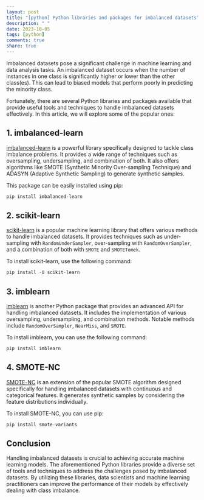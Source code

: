 ```yaml
---
layout: post
title: "[python] Python libraries and packages for imbalanced datasets"
description: " "
date: 2023-10-05
tags: [python]
comments: true
share: true
---
```


Imbalanced datasets pose a significant challenge in machine learning and data analysis tasks. An imbalanced dataset occurs when the number of instances in one class is significantly higher or lower than the other class(es). This can lead to biased models that perform poorly in predicting the minority class.

Fortunately, there are several Python libraries and packages available that provide useful tools and techniques to handle imbalanced datasets effectively. In this article, we will explore some of the popular ones:

## 1. imbalanced-learn

[imbalanced-learn](https://imbalanced-learn.org/) is a powerful library specifically designed to tackle class imbalance problems. It provides a wide range of techniques such as oversampling, undersampling, and combination of both. It also offers algorithms like SMOTE (Synthetic Minority Over-sampling Technique) and ADASYN (Adaptive Synthetic Sampling) to generate synthetic samples.

This package can be easily installed using pip:

```python
pip install imbalanced-learn
```

## 2. scikit-learn

[scikit-learn](https://scikit-learn.org/) is a popular machine learning library that offers various methods to handle imbalanced datasets. It provides techniques such as under-sampling with `RandomUnderSampler`, over-sampling with `RandomOverSampler`, and a combination of both with `SMOTE` and `SMOTETomek`.

To install scikit-learn, use the following command:

```python
pip install -U scikit-learn
```

## 3. imblearn

[imblearn](https://pypi.org/project/imblearn/) is another Python package that provides an advanced API for handling imbalanced datasets. It includes the implementation of various oversampling, undersampling, and combination methods. Notable methods include `RandomOverSampler`, `NearMiss`, and `SMOTE`.

To install imblearn, you can use the following command:

```python
pip install imblearn
```

## 4. SMOTE-NC

[SMOTE-NC](https://github.com/felix-last/smote-variants) is an extension of the popular SMOTE algorithm designed specifically for handling imbalanced datasets with continuous and categorical features. It generates synthetic samples by considering the feature distributions individually.

To install SMOTE-NC, you can use pip:

```python
pip install smote-variants
```

## Conclusion

Handling imbalanced datasets is crucial to achieving accurate machine learning models. The aforementioned Python libraries provide a diverse set of tools and techniques to address the challenges posed by imbalanced datasets. By utilizing these libraries, data scientists and machine learning practitioners can improve the performance of their models by effectively dealing with class imbalance.